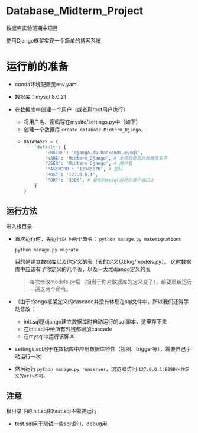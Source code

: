 # Database_Midterm_Project

数据库实验班期中项目

使用Django框架实现一个简单的博客系统

# 运行前的准备

- conda环境配置见env.yaml
- 数据库：mysql 8.0.21
- 在数据库中创建一个用户（或者用root用户也行）

  - 将用户名、密码写在mysite/settings.py中（如下）
  - 创建一个数据库 `create database Midterm_Django;`
  - ```python
    DATABASES = {
        'default': {
            'ENGINE': 'django.db.backends.mysql',
            'NAME': 'Midterm_Django', # 本项目使用的数据库名字
            'USER': 'Midterm_Django', # 用户名
            'PASSWORD': '12345678', # 密码
            'HOST': '127.0.0.1',
            'PORT': '3306', # 看你的mysql运行在哪个端口上
        }
    }
    ```

## 运行方法

进入根目录

- 首次运行时，先运行以下两个命令：
  `python manage.py makemigrations`

  `python manage.py migrate`

  目的是建立数据库以及你定义的表（表的定义见blog/models.py）。
  这时数据库中应该有了你定义的几个表，以及一大堆django定义的表

  > 每次修改models.py后（相当于你对数据库的定义变了），都要重新运行一遍这两个命令。
  >
- （由于django框架定义的cascade并没有体现在sql文件中，所以我们还得手动修改：

  - init.sql是django建立数据库时自动运行的sql脚本，这里存下来
  - 在init.sql中给所有外键都增加cascade
  - 在mysql中运行该脚本
- settings.sql用于在数据库中应用数据库特性（视图、trigger等），需要自己手动运行一次
- 然后运行 `python manage.py runserver`，浏览器访问 `127.0.0.1:8080/<你定义的url>即可。`

## 注意

根目录下的init.sql和test.sql不需要运行

- test.sql用于测试一些sql语句，debug用
